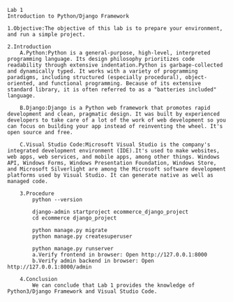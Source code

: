     Lab 1
    Introduction to Python/Django Framework

    1.Objective:The objective of this lab is to prepare your environment, and run a simple project.

    2.Introduction
        A.Python:Python is a general-purpose, high-level, interpreted programming language. Its design philosophy prioritizes code readability through extensive indentation.Python is garbage-collected and dynamically typed. It works with a variety of programming paradigms, including structured (especially procedural), object-oriented, and functional programming. Because of its extensive standard library, it is often referred to as a "batteries included" language.

        B.Django:Django is a Python web framework that promotes rapid development and clean, pragmatic design. It was built by experienced developers to take care of a lot of the work of web development so you can focus on building your app instead of reinventing the wheel. It's open source and free.

        C.Visual Studio Code:Microsoft Visual Studio is the company's integrated development environment (IDE).It's used to make websites, web apps, web services, and mobile apps, among other things. Windows API, Windows Forms, Windows Presentation Foundation, Windows Store, and Microsoft Silverlight are among the Microsoft software development platforms used by Visual Studio. It can generate native as well as managed code.

        3.Procedure 
            python --version

            django-admin startproject ecommerce_django_project
            cd ecommerce django_project

            python manage.py migrate
            python manage.py createsuperuser

            python manage.py runserver
            a.Verify frontend in browser: Open http://127.0.0.1:8000
            b.Verify admin backend in browser: Open http://127.0.0.1:8000/admin

        4.Conclusion
            We can conclude that Lab 1 provides the knowledge of Python3/Django Framework and Visual Studio Code.



